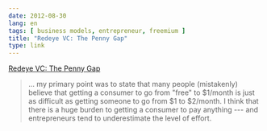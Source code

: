 ```yaml
---
date: 2012-08-30
lang: en
tags: [ business models, entrepreneur, freemium ]
title: "Redeye VC: The Penny Gap"
type: link
---
```


[Redeye VC: The Penny
Gap](http://redeye.firstround.com/2007/03/the_first_penny.html)

> ... my primary point was to state that many people (mistakenly)
> believe that getting a consumer to go from "free" to \$1/month is just
> as difficult as getting someone to go from \$1 to \$2/month.  I think
> that there is a huge burden to getting a consumer to pay anything ---
> and entrepreneurs tend to underestimate the level of effort.

